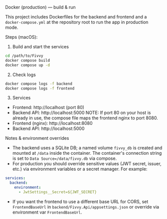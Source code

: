 Docker (production) — build & run

This project includes Dockerfiles for the backend and frontend and a `docker-compose.yml` at the repository root to run the app in production mode.

Steps (macOS):

1. Build and start the services

```bash
cd /path/to/Fivvy
docker compose build
docker compose up -d
```

2. Check logs

```bash
docker compose logs -f backend
docker compose logs -f frontend
```

3. Services

- Frontend: http://localhost (port 80)
- Backend API: http://localhost:5000
NOTE: If port 80 on your host is already in use, the compose file maps the frontend nginx to port 8080.
 - Frontend (nginx): http://localhost:8080
 - Backend API: http://localhost:5000

Notes & environment overrides

- The backend uses a SQLite DB; a named volume `fivvy_db` is created and mounted at `/data` inside the container. The container's connection string is set to `Data Source=/data/fivvy.db` via compose.
- For production you should override sensitive values (JWT secret, issuer, etc.) via environment variables or a secret manager. For example:

```yaml
services:
  backend:
    environment:
      - JwtSettings__Secret=${JWT_SECRET}
```

- If you want the frontend to use a different base URL for CORS, set `FrontendBaseUrl` in `backend/Fivvy.Api/appsettings.json` or override via environment var `FrontendBaseUrl`.